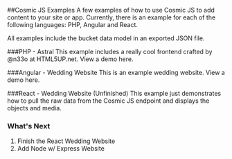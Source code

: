##Cosmic JS Examples
A few examples of how to use Cosmic JS to add content to your site or app.  Currently, there is an example for each of the following languages: PHP, Angular and React.

All examples include the bucket data model in an exported JSON file.

###PHP - Astral
This example includes a really cool frontend crafted by @n33o at HTML5UP.net.  View a demo here.

###Angular - Wedding Website
This is an example wedding website.  View a demo here.

###React - Wedding Website (Unfinished)
This example just demonstrates how to pull the raw data from the Cosmic JS endpoint and displays the objects and media.

### What's Next
1. Finish the React Wedding Website
2. Add Node w/ Express Website